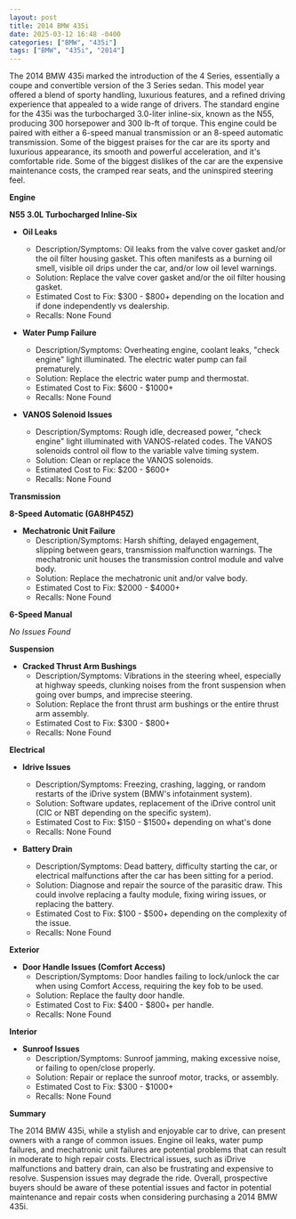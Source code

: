```yaml
---
layout: post
title: 2014 BMW 435i
date: 2025-03-12 16:48 -0400
categories: ["BMW", "435i"]
tags: ["BMW", "435i", "2014"]
---
```

The 2014 BMW 435i marked the introduction of the 4 Series, essentially a coupe and convertible version of the 3 Series sedan. This model year offered a blend of sporty handling, luxurious features, and a refined driving experience that appealed to a wide range of drivers. The standard engine for the 435i was the turbocharged 3.0-liter inline-six, known as the N55, producing 300 horsepower and 300 lb-ft of torque. This engine could be paired with either a 6-speed manual transmission or an 8-speed automatic transmission. Some of the biggest praises for the car are its sporty and luxurious appearance, its smooth and powerful acceleration, and it's comfortable ride. Some of the biggest dislikes of the car are the expensive maintenance costs, the cramped rear seats, and the uninspired steering feel.

**Engine**

**N55 3.0L Turbocharged Inline-Six**

*   **Oil Leaks**
    *   Description/Symptoms: Oil leaks from the valve cover gasket and/or the oil filter housing gasket. This often manifests as a burning oil smell, visible oil drips under the car, and/or low oil level warnings.
    *   Solution: Replace the valve cover gasket and/or the oil filter housing gasket.
    *   Estimated Cost to Fix: $300 - $800+ depending on the location and if done independently vs dealership.
    *   Recalls: None Found

*   **Water Pump Failure**
    *   Description/Symptoms: Overheating engine, coolant leaks, "check engine" light illuminated. The electric water pump can fail prematurely.
    *   Solution: Replace the electric water pump and thermostat.
    *   Estimated Cost to Fix: $600 - $1000+
    *   Recalls: None Found

*   **VANOS Solenoid Issues**
    *   Description/Symptoms: Rough idle, decreased power, "check engine" light illuminated with VANOS-related codes. The VANOS solenoids control oil flow to the variable valve timing system.
    *   Solution: Clean or replace the VANOS solenoids.
    *   Estimated Cost to Fix: $200 - $600+
    *   Recalls: None Found

**Transmission**

**8-Speed Automatic (GA8HP45Z)**

*   **Mechatronic Unit Failure**
    *   Description/Symptoms: Harsh shifting, delayed engagement, slipping between gears, transmission malfunction warnings. The mechatronic unit houses the transmission control module and valve body.
    *   Solution: Replace the mechatronic unit and/or valve body.
    *   Estimated Cost to Fix: $2000 - $4000+
    *   Recalls: None Found

**6-Speed Manual**

*No Issues Found*

**Suspension**

*   **Cracked Thrust Arm Bushings**
    *   Description/Symptoms: Vibrations in the steering wheel, especially at highway speeds, clunking noises from the front suspension when going over bumps, and imprecise steering.
    *   Solution: Replace the front thrust arm bushings or the entire thrust arm assembly.
    *   Estimated Cost to Fix: $300 - $800+
    *   Recalls: None Found

**Electrical**

*   **Idrive Issues**
    *   Description/Symptoms: Freezing, crashing, lagging, or random restarts of the iDrive system (BMW's infotainment system).
    *   Solution: Software updates, replacement of the iDrive control unit (CIC or NBT depending on the specific system).
    *   Estimated Cost to Fix: $150 - $1500+ depending on what's done
    *   Recalls: None Found

*   **Battery Drain**
    *   Description/Symptoms: Dead battery, difficulty starting the car, or electrical malfunctions after the car has been sitting for a period.
    *   Solution: Diagnose and repair the source of the parasitic draw. This could involve replacing a faulty module, fixing wiring issues, or replacing the battery.
    *   Estimated Cost to Fix: $100 - $500+ depending on the complexity of the issue.
    *   Recalls: None Found

**Exterior**

*   **Door Handle Issues (Comfort Access)**
    *   Description/Symptoms: Door handles failing to lock/unlock the car when using Comfort Access, requiring the key fob to be used.
    *   Solution: Replace the faulty door handle.
    *   Estimated Cost to Fix: $400 - $800+ per handle.
    *   Recalls: None Found

**Interior**

*   **Sunroof Issues**
    *   Description/Symptoms: Sunroof jamming, making excessive noise, or failing to open/close properly.
    *   Solution: Repair or replace the sunroof motor, tracks, or assembly.
    *   Estimated Cost to Fix: $300 - $1000+
    *   Recalls: None Found

**Summary**

The 2014 BMW 435i, while a stylish and enjoyable car to drive, can present owners with a range of common issues. Engine oil leaks, water pump failures, and mechatronic unit failures are potential problems that can result in moderate to high repair costs. Electrical issues, such as iDrive malfunctions and battery drain, can also be frustrating and expensive to resolve. Suspension issues may degrade the ride. Overall, prospective buyers should be aware of these potential issues and factor in potential maintenance and repair costs when considering purchasing a 2014 BMW 435i.

